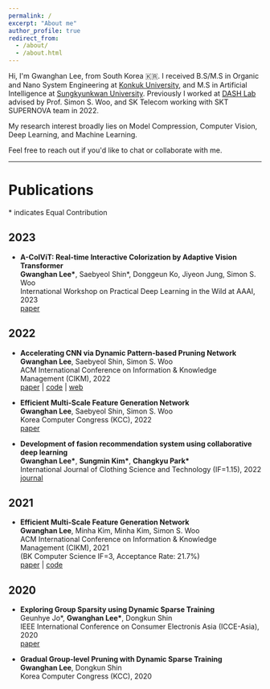 ```yaml
---
permalink: /
excerpt: "About me"
author_profile: true
redirect_from:
  - /about/
  - /about.html
---
```


Hi, I'm Gwanghan Lee, from South Korea 🇰🇷.
I received B.S/M.S in Organic and Nano System Engineering at [Konkuk University](http://www.konkuk.ac.kr/do/Eng/Index.do), and M.S in Artificial Intelligence at [Sungkyunkwan University](https://www.skku.edu/eng/).
Previously I worked at [DASH Lab](https://dash-lab.github.io/) advised by Prof. Simon S. Woo, and SK Telecom working with SKT SUPERNOVA team in 2022. 

My research interest broadly lies on Model Compression, Computer Vision, Deep Learning, and Machine Learning. 

Feel free to reach out if you'd like to chat or collaborate with me.

---

# Publications

\* indicates Equal Contribution

## 2023

- **A-ColViT: Real-time Interactive Colorization by Adaptive Vision Transformer**
  <br/>**Gwanghan Lee\***, Saebyeol Shin\*, Donggeun Ko, Jiyeon Jung, Simon S. Woo
  <br/>International Workshop on Practical Deep Learning in the Wild at AAAI, 2023
  <br/>[paper](https://practical-dl.github.io/)

## 2022

- **Accelerating CNN via Dynamic Pattern‑based Pruning Network**
  <br/>**Gwanghan Lee**, Saebyeol Shin, Simon S. Woo
  <br/>ACM International Conference on Information & Knowledge Management (CIKM), 2022
  <br/>[paper](https://dl.acm.org/doi/10.1145/3511808.3557225) \| [code](https://github.com/lee-gwang/DPPNet) \| [web](https://sites.google.com/g.skku.edu/dppnet/)

- **Efficient Multi-Scale Feature Generation Network**
  <br/>**Gwanghan Lee**, Saebyeol Shin, Simon S. Woo
  <br/>Korea Computer Congress (KCC), 2022
  <br/>[paper](https://www.dbpia.co.kr/journal/articleDetail?nodeId=NODE11113433)

- **Development of fasion recommendation system using collaborative deep learning**
  <br/>**Gwanghan Lee\***, **Sungmin Kim\***, **Changkyu Park\***
  <br/>International Journal of Clothing Science and Technology (IF=1.15), 2022
  <br/>[journal](https://www.emerald.com/insight/content/doi/10.1108/IJCST-11-2021-0172/full/html)

## 2021

- **Efficient Multi-Scale Feature Generation Network**
  <br/>**Gwanghan Lee**, Minha Kim, Minha Kim, Simon S. Woo
  <br/>ACM International Conference on Information & Knowledge Management (CIKM), 2021
  <br/>(BK Computer Science IF=3, Acceptance Rate: 21.7%)
  <br/>[paper](https://dl.acm.org/doi/abs/10.1145/3459637.3482337) \| [code](https://github.com/lee-gwang/EMGNet)

## 2020

- **Exploring Group Sparsity using Dynamic Sparse Training**
  <br/>Geunhye Jo\*, **Gwanghan Lee\***, Dongkun Shin
  <br/>IEEE International Conference on Consumer Electronis Asia (ICCE-Asia), 2020
  <br/>[paper](https://ieeexplore.ieee.org/document/9277137)

- **Gradual Group-level Pruning with Dynamic Sparse Training**
  <br/>**Gwanghan Lee**, Dongkun Shin
  <br/>Korea Computer Congress (KCC), 2020
